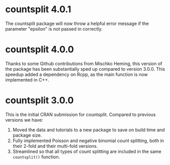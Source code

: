 # countsplit 4.0.1

The countsplit package will now throw a helpful error message if the parameter "epsilon" is not passed in correctly.

# countsplit 4.0.0

Thanks to some Github contributions from Mischko Heming, this version of the package has been substantially sped up compared to version 3.0.0. This speedup added a dependency on Rcpp, as the main function is now implemented in C++. 

# countsplit 3.0.0

This is the initial CRAN submission for countsplit. Compared to previous versions we have:

1. Moved the data and tutorials to a new package to save on build time and package size.
2. Fully implemented Poisson and negative binomial count splitting, both in their 2-fold and their multi-fold versions.
3. Streamlined so that all types of count splitting are included in the same `countsplit()` function. 
